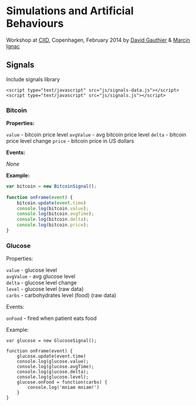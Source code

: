Simulations and Artificial Behaviours
=====================================

Workshop at [CIID](http://ciid.dk), Copenhagen, February 2014 by [David Gauthier](http://gauthiier.info) & [Marcin Ignac](http://marcinignac.com)


## Signals

Include signals library

	<script type="text/javascript" src="js/signals-data.js"></script>
	<script type="text/javascript" src="js/signals.js"></script>

### Bitcoin
	
**Properties:**

`value` - bitcoin price level
`avgValue` - avg bitcoin price level
`delta` - bitcoin price level change
`price` - bitcoin price in US dollars

**Events:**

*None*


**Example:**

```javascript
var bitcoin = new BitcoinSignal();
	
function onFrame(event) {
	bitcoin.update(event.time)
	console.log(bitcoin.value);
	console.log(bitcoin.avgTime);
	console.log(bitcoin.delta);
	console.log(bitcoin.price);
}
```

### Glucose
	
Properties:

`value` - glucose level  
`avgValue` - avg glucose level  
`delta` - glucose level change  
`level` - glucose level (raw data)  
`carbs` - carbohydrates level (food) (raw data)

Events:

`onFood` - fired when patient eats food

Example:


	var glucose = new GlucoseSignal();
	
	function onFrame(event) {
		glucose.update(event.time)
		console.log(glucose.value);
		console.log(glucose.avgTime);
		console.log(glucose.delta);
		console.log(glucose.level);
		glucose.onFood = function(carbs) {
			console.log('mniam mniam!')
		}
	}


